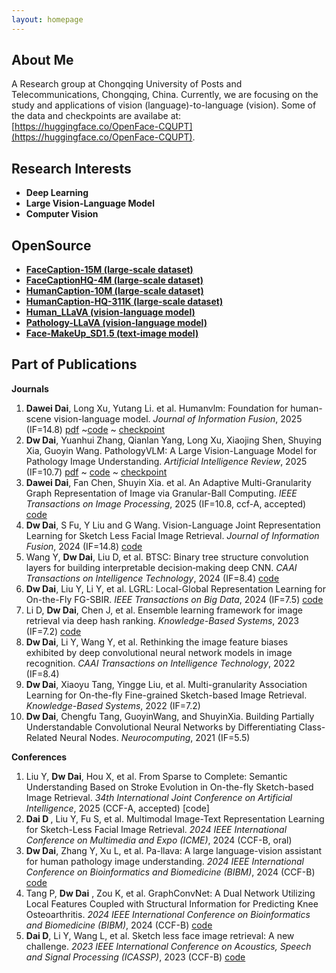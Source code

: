 ```yaml
---
layout: homepage
---
```


## About Me

A Research group at Chongqing University of Posts and Telecommunications, Chongqing, China. Currently, we are focusing on the study and applications of vision (language)-to-language (vision). Some of the data and checkpoints are availabe at: [https://huggingface.co/OpenFace-CQUPT](https://huggingface.co/OpenFace-CQUPT).


## Research Interests

- **Deep Learning** 
- **Large Vision-Language Model** 
- **Computer Vision**
  
## OpenSource

- **[FaceCaption-15M (large-scale dataset)](https://huggingface.co/datasets/OpenFace-CQUPT/FaceCaption-15M)**
- **[FaceCaptionHQ-4M (large-scale dataset)](https://huggingface.co/datasets/OpenFace-CQUPT/FaceCaptionHQ-4M)**
- **[HumanCaption-10M (large-scale dataset)](https://huggingface.co/datasets/OpenFace-CQUPT/HumanCaption-10M)**
- **[HumanCaption-HQ-311K (large-scale dataset)](https://huggingface.co/datasets/OpenFace-CQUPT/HumanCaption-HQ-311K)**
- **[Human_LLaVA (vision-language model)](https://huggingface.co/OpenFace-CQUPT/Human_LLaVA)**
- **[Pathology-LLaVA (vision-language model)](https://huggingface.co/OpenFace-CQUPT/Pathology-LLaVA)**
- **[Face-MakeUp_SD1.5 (text-image model)](https://huggingface.co/OpenFace-CQUPT/Face-MakeUp_SD1.5)**
  
## Part of Publications
​**Journals**​
1. ​**Dawei Dai**, Long Xu, Yutang Li. et al. Humanvlm: Foundation for human-scene vision-language model. *Journal of Information Fusion*, 2025 (IF=14.8)  [pdf](https://arxiv.org/pdf/2411.03034) ~[code](https://github.com/ddw2AIGROUP2CQUPT/HumanVLM) ~ [checkpoint](https://huggingface.co/OpenFace-CQUPT/Human_LLaVA)
2. ​**Dw Dai**, Yuanhui Zhang, Qianlan Yang, Long Xu, Xiaojing Shen, Shuying Xia, Guoyin Wang. PathologyVLM: A Large Vision-Language Model for Pathology Image Understanding. *Artificial Intelligence Review*, 2025 (IF=10.7) [pdf](https://arxiv.org/pdf/2408.09530) ~ [code](https://github.com/ddw2AIGROUP2CQUPT/PA-LLaVA) ~ [checkpoint](https://huggingface.co/OpenFace-CQUPT/Pathology-LLaVA)
3. ​**Dawei Dai**, Fan Chen, Shuyin Xia. et al. An Adaptive Multi-Granularity Graph Representation of Image via Granular-Ball Computing. *IEEE Transactions on Image Processing*, 2025 (IF=10.8, ccf-A, accepted) [code](https://github.com/ddw2AIGROUP2CQUPT/GRIG)
4. ​**Dw Dai**, S Fu, Y Liu and G Wang. Vision-Language Joint Representation Learning for Sketch Less Facial Image Retrieval. *Journal of Information Fusion*, 2024 (IF=14.8) [code](https://github.com/ddw2AIGROUP2CQUPT/FVLP)  
5. Wang Y, ​**Dw Dai**​, Liu D, et al. BTSC: Binary tree structure convolution layers for building interpretable decision‐making deep CNN. *CAAI Transactions on Intelligence Technology*, 2024 (IF=8.4) [code](https://github.com/ddw2AIGROUP2CQUPT)
6. ​**Dw Dai**, Liu Y, Li Y, et al. LGRL: Local-Global Representation Learning for On-the-Fly FG-SBIR. *IEEE Transactions on Big Data*, 2024 (IF=7.5) [code](https://github.com/ddw2AIGROUP2CQUPT/LGRL)   
7. Li D, ​**Dw Dai**​, Chen J, et al. Ensemble learning framework for image retrieval via deep hash ranking. *Knowledge-Based Systems*, 2023 (IF=7.2) [code](https://github.com/ddw2AIGROUP2CQUPT)
8. ​**Dw Dai**, Li Y, Wang Y, et al. Rethinking the image feature biases exhibited by deep convolutional neural network models in image recognition. *CAAI Transactions on Intelligence Technology*, 2022 (IF=8.4)
9. ​**Dw Dai**, Xiaoyu Tang, Yingge Liu, et al. Multi-granularity Association Learning for On-the-fly Fine-grained Sketch-based Image Retrieval. *Knowledge-Based Systems*, 2022 (IF=7.2)
10. ​**Dw Dai**, Chengfu Tang, GuoyinWang, and ShuyinXia. Building Partially Understandable Convolutional Neural Networks by Differentiating Class-Related Neural Nodes. *Neurocomputing*, 2021 (IF=5.5)  

​**Conferences**​
1.  ​Liu Y, ​**Dw Dai**, Hou X, et al. From Sparse to Complete: Semantic Understanding Based on Stroke Evolution in On-the-fly Sketch-based Image Retrieval. *34th International Joint Conference on Artificial Intelligence*, 2025 (CCF-A, accepted) [code]  
2.  ​**Dai D ​**, Liu Y, Fu S, et al. Multimodal Image-Text Representation Learning for Sketch-Less Facial Image Retrieval. *2024 IEEE International Conference on Multimedia and Expo (ICME)*, 2024 (CCF-B, oral) 
3. ​**Dw Dai**, Zhang Y, Xu L, et al. Pa-llava: A large language-vision assistant for human pathology image understanding. *2024 IEEE International Conference on Bioinformatics and Biomedicine (BIBM)*, 2024 (CCF-B) [code](https://github.com/ddw2AIGROUP2CQUPT)  
4. Tang P, ​**Dw Dai** , Zou K, et al. GraphConvNet: A Dual Network Utilizing Local Features Coupled with Structural Information for Predicting Knee Osteoarthritis. *2024 IEEE International Conference on Bioinformatics and Biomedicine (BIBM)*, 2024 (CCF-B) [code](https://github.com/ddw2AIGROUP2CQUPT/GraphConvNet)
5.  ​**Dai D**, Li Y, Wang L, et al. Sketch less face image retrieval: A new challenge. *2023 IEEE International Conference on Acoustics, Speech and Signal Processing (ICASSP)*, 2023 (CCF-B) [code](https://github.com/ddw2AIGROUP2CQUPT/SLFIR) 


